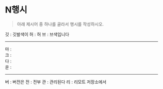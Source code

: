 # N행시
> 아래 제시어 중 하나를 골라서 행시를 작성하시오.

깃 :  깃발색이
허 :  허
브 :  브색입니다

---

마 :  
크 :  
다 :  
운 :  

---

버 :  버전은
전 :  전부
관 :  관리된다
리 :  리모트 저장소에서
